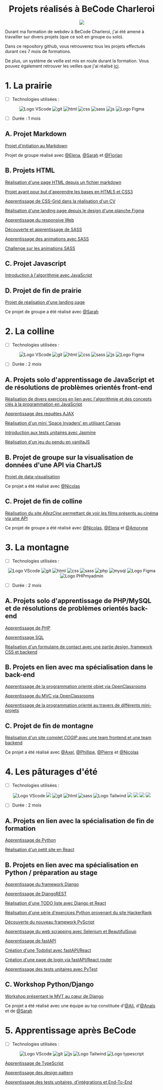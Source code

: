 <h1 align="center">Projets réalisés à BeCode Charleroi</h1>

<p align="center">
    <img src="https://img.shields.io/badge/BeCode-377AB?style=for-the-badge&logoColor=white">
</p>

Durant ma formation de webdev à BeCode Charleroi, j'ai été amené à travailler sur divers projets (que ce soit en groupe ou solo).

Dans ce repository github, vous retrouverez tous les projets effectués durant ces 7 mois de formations. 

De plus, un système de veille est mis en route durant la formation. Vous pouvez également retrouver les veilles que j'ai réalisé [ici](https://github.com/CalcagnoLoic/veille-becode).

# 1. La prairie

- [ ] Technologies utilisées : 

<p align="center">
    <img src="https://img.shields.io/badge/Visual_Studio_Code-0078D4?style=for-the-badge&logo=visual%20studio%20code&logoColor=white" alt="Logo VScode">
    <img src="https://img.shields.io/badge/git-red?style=for-the-badge&logo=git&logoColor=white" alt="git">
    <img src="https://img.shields.io/badge/HTML5-E34F26?style=for-the-badge&logo=html5&logoColor=white" alt="html">
    <img src="https://img.shields.io/badge/css-blue?style=for-the-badge&logo=css3&logoColor=white" alt="css">
    <img src="https://img.shields.io/badge/sass-CC6699?style=for-the-badge&logo=sass&logoColor=white" alt="sass">
    <img src="https://img.shields.io/badge/javascript-F7DF1E?style=for-the-badge&logo=javascript&logoColor=black" alt="js">
    <img src="https://img.shields.io/badge/Figma-F24E1E?style=for-the-badge&logo=figma&logoColor=white" alt="Logo Figma">

</p>


- [ ] Durée : 1 mois

## A. Projet Markdown

[Projet d'initiation au Markdown](https://github.com/CalcagnoLoic/Projets_BeCode/tree/main/01_Prairie/exercise-markdown)

Projet de groupe réalisé avec [@Elena](https://github.com/TozurElena), [@Sarah](https://github.com/sarah-jpro) et [@Florian](https://github.com/FlorianAuc)


## B. Projets HTML

[Réalisation d'une page HTML depuis un fichier markdown](https://github.com/CalcagnoLoic/Projets_BeCode/tree/main/01_Prairie/html_css/markdown-warmup-html)

[Projet ayant pour but d'apprendre les bases en HTML5 et CSS3](https://github.com/CalcagnoLoic/Projets_BeCode/tree/main/01_Prairie/html_css/progressive-enhancement)

[Apprentissage de CSS-Grid dans la réalisation d'un CV](https://github.com/CalcagnoLoic/Projets_BeCode/tree/main/01_Prairie/html_css/My-CV)

[Réalisation d'une landing page depuis le design d'une planche Figma](https://github.com/CalcagnoLoic/Projets_BeCode/tree/main/01_Prairie/html_css/sprint_HTML_CSS)

[Apprentissage du responsive Web](https://github.com/CalcagnoLoic/Projets_BeCode/tree/main/01_Prairie/html_css/responsive)

[Découverte et apprentissage de SASS](https://github.com/CalcagnoLoic/Projets_BeCode/tree/main/01_Prairie/html_css/learning-sass)

[Apprentissage des animations avec SASS](https://github.com/CalcagnoLoic/Projets_BeCode/tree/main/01_Prairie/html_css/learning-animation)

[Challenge sur les animations SASS](https://github.com/CalcagnoLoic/Projets_BeCode/tree/main/01_Prairie/html_css/challenge-animation)


## C. Projet Javascript

[Introduction à l'algorithmie avec JavaScript](https://github.com/CalcagnoLoic/Projets_BeCode/tree/main/01_Prairie/algo-js)


## D. Projet de fin de prairie

[Projet de réalisation d'une landing page](https://github.com/CalcagnoLoic/Projets_BeCode/tree/main/01_Prairie/end-of-field-challenge)

Ce projet de groupe a été réalisé avec [@Sarah](https://github.com/sarah-jpro)

# 2. La colline

- [ ] Technologies utilisées :

<p align="center">
    <img src="https://img.shields.io/badge/Visual_Studio_Code-0078D4?style=for-the-badge&logo=visual%20studio%20code&logoColor=white" alt="Logo VScode">
    <img src="https://img.shields.io/badge/git-red?style=for-the-badge&logo=git&logoColor=white" alt="git">
    <img src="https://img.shields.io/badge/HTML5-E34F26?style=for-the-badge&logo=html5&logoColor=white" alt="html">
    <img src="https://img.shields.io/badge/css-blue?style=for-the-badge&logo=css3&logoColor=white" alt="css">
    <img src="https://img.shields.io/badge/sass-CC6699?style=for-the-badge&logo=sass&logoColor=white" alt="sass">
    <img src="https://img.shields.io/badge/javascript-F7DF1E?style=for-the-badge&logo=javascript&logoColor=black" alt="js">
    <img src="https://img.shields.io/badge/Figma-F24E1E?style=for-the-badge&logo=figma&logoColor=white" alt="Logo Figma">


</p>

- [ ] Durée : 2 mois

## A. Projets solo d'apprentissage de JavaScript et de résolutions de problèmes orientés front-end

[Réalisation de divers exercices en lien avec l'algorithmie et des concepts clés à la programmation en JavaScript](https://github.com/CalcagnoLoic/Projets_BeCode/tree/main/02_Colline/progressive_enhancement_JS)

[Apprentissage des requêtes AJAX](https://github.com/CalcagnoLoic/Projets_BeCode/tree/main/02_Colline/ajax-simple-web-service-request)

[Réalisation d'un mini 'Space Invaders' en utilisant Canvas](https://github.com/CalcagnoLoic/Projets_BeCode/tree/main/02_Colline/PewPew)

[Introduction aux tests unitaires avec Jasmine](https://github.com/CalcagnoLoic/Projets_BeCode/tree/main/02_Colline/JasmineCheck)

[Réalisation d'un jeu du pendu en vanillaJS](https://github.com/CalcagnoLoic/Projets_BeCode/tree/main/02_Colline/Hangman)


## B. Projet de groupe sur la visualisation de données d'une API via ChartJS

[Projet de data-visualisation](https://github.com/CalcagnoLoic/Projets_BeCode/tree/main/02_Colline/js-datavisualisation-challenge)

Ce projet a été réalisé avec [@Nicolas](https://github.com/Kurner)

## C. Projet de fin de colline 

[Réalisation du site *AllezCine* permettant de voir les films présents au cinéma via une API](https://github.com/CalcagnoLoic/Projets_BeCode/tree/main/02_Colline/AllezCine)

Ce projet de groupe a été réalisé avec [@Nicolas](https://github.com/Kurner), [@Elena](https://github.com/TozurElena) et [@Amoryne](https://github.com/Amoryne)

# 3. La montagne

- [ ] Technologies utilisées :

<p align="center">
    <img src="https://img.shields.io/badge/Visual_Studio_Code-0078D4?style=for-the-badge&logo=visual%20studio%20code&logoColor=white" alt="Logo VScode">
    <img src="https://img.shields.io/badge/git-red?style=for-the-badge&logo=git&logoColor=white" alt="git">
    <img src="https://img.shields.io/badge/HTML5-E34F26?style=for-the-badge&logo=html5&logoColor=white" alt="html">
    <img src="https://img.shields.io/badge/css-blue?style=for-the-badge&logo=css3&logoColor=white" alt="css">
    <img src="https://img.shields.io/badge/sass-CC6699?style=for-the-badge&logo=sass&logoColor=white" alt="sass">
    <img src="https://img.shields.io/badge/php-777BB4?style=for-the-badge&logo=php&logoColor=white" alt="php">
    <img src="https://img.shields.io/badge/Mysql-black?style=for-the-badge&logo=mysql&logoColor=white" alt="mysql">
    <img src="https://img.shields.io/badge/Figma-F24E1E?style=for-the-badge&logo=figma&logoColor=white" alt="Logo Figma">
    <img src="https://img.shields.io/badge/PHPMyAdmnin-90E59A.svg?style=for-the-badge&logo=phpmyadmin&logoColor=black" alt="Logo PHPmyadmin">

</p>

- [ ] Durée : 2 mois

## A. Projets solo d'apprentissage de PHP/MySQL et de résolutions de problèmes orientés back-end 

[Apprentissage de PHP](https://github.com/CalcagnoLoic/Projets_BeCode/tree/main/03_Montagne/PHP_fundamentals)

[Apprentissage SQL](https://github.com/CalcagnoLoic/Projets_BeCode/tree/main/03_Montagne/SQL_learning)

[Réalisation d'un formulaire de contact avec une partie design, framework CSS et backend](https://github.com/CalcagnoLoic/Projets_BeCode/tree/main/03_Montagne/hackers-poulette)

## B. Projets en lien avec ma spécialisation dans le back-end

[Apprentissage de la programmation orienté objet via OpenClassrooms](https://github.com/CalcagnoLoic/Projets_BeCode/tree/main/03_Montagne/POO_OC)

[Apprentissage du MVC via OpenClassrooms](https://github.com/CalcagnoLoic/Projets_BeCode/tree/main/03_Montagne/mvc_learning)

[Apprentissage de la programmation orienté au travers de différents mini-projets](https://github.com/CalcagnoLoic/Projets_BeCode/tree/main/03_Montagne/POO_learning)


## C. Projet de fin de montagne

[Réalisation d'un site complet *COGIP* avec une team frontend et une team backend ](https://github.com/CalcagnoLoic/Projets_BeCode/tree/main/03_Montagne/PHP-challenge-2)

Ce projet a été réalisé avec [@Axel](https://github.com/SIRIEZ-Axel), [@Phillipe](https://github.com/philouLeF), [@Pierre](https://github.com/Pierrerobeyns) et [@Nicolas](https://github.com/Kurner)



# 4. Les pâturages d'été

- [ ] Technologies utilisées :

<p align="center">
    <img src="https://img.shields.io/badge/Visual_Studio_Code-0078D4?style=for-the-badge&logo=visual%20studio%20code&logoColor=white" alt="Logo VScode">
    <img src="https://img.shields.io/badge/PyCharm Pro-000000.svg?&style=for-the-badge&logo=PyCharm&logoColor=white">
    <img src="https://img.shields.io/badge/git-red?style=for-the-badge&logo=git&logoColor=white" alt="git">
    <img src="https://img.shields.io/badge/HTML5-E34F26?style=for-the-badge&logo=html5&logoColor=white" alt="html">
    <img src="https://img.shields.io/badge/sass-CC6699?style=for-the-badge&logo=sass&logoColor=white" alt="sass">
    <img src="https://img.shields.io/badge/Tailwind_CSS-38B2AC?style=for-the-badge&logo=tailwind-css&logoColor=white" alt="Logo Tailwind">
    <img src="https://img.shields.io/badge/Python-3776AB?style=for-the-badge&logo=python&logoColor=white">
    <img src="https://img.shields.io/badge/Django-092E20?style=for-the-badge&logo=django&logoColor=white">
    <img src="https://img.shields.io/badge/JavaScript-F7DF1E?style=for-the-badge&logo=javascript&logoColor=black">
    <img src="https://img.shields.io/badge/React-20232A?style=for-the-badge&logo=react&logoColor=61DAFB">


</p>

- [ ] Durée : 2 mois

## A. Projets en lien avec la spécialisation de fin de formation

[Apprentissage de Python](https://github.com/CalcagnoLoic/Projets_BeCode/tree/main/04_Patur%C3%A2ge/Improvement_python)

[Réalisation d'un petit site en React](https://github.com/CalcagnoLoic/Projets_BeCode/tree/main/04_Patur%C3%A2ge/react-learning)

## B. Projets en lien avec ma spécialisation en Python / préparation au stage 

[Apprentissage du framework Django](https://github.com/CalcagnoLoic/Projets_BeCode/tree/main/04_Patur%C3%A2ge/merchex_django)

[Apprentissage de DjangoREST](https://github.com/CalcagnoLoic/Projets_BeCode/tree/main/04_Patur%C3%A2ge/Django_REST_learning)

[Réalisation d'une TODO liste avec Django et React](https://github.com/CalcagnoLoic/Projets_BeCode/tree/main/04_Patur%C3%A2ge/TODO_django_react)

[Réalisation d'une série d'exercices Python provenant du site HackerRank](https://github.com/CalcagnoLoic/Projets_BeCode/tree/main/04_Patur%C3%A2ge/HackerRank_python)

[Découverte du nouveau framework PyScript](https://github.com/CalcagnoLoic/Projets_BeCode/tree/main/04_Patur%C3%A2ge/PyScript)

[Apprentissage du web scrapping avec Selenium et BeautifulSoup](https://github.com/CalcagnoLoic/Projets_BeCode/tree/main/04_Patur%C3%A2ge/web_scraping)

[Apprentissage de fastAPI](https://github.com/CalcagnoLoic/Projets_BeCode/tree/main/04_Patur%C3%A2ge/fastAPI_learning)

[Création d'une Todolist avec fastAPI/React](https://github.com/CalcagnoLoic/Projets_BeCode/tree/main/04_Patur%C3%A2ge/SinglePage_fastAPI_react)

[Création d'une page de login via fastAPI/React router](https://github.com/CalcagnoLoic/Projets_BeCode/tree/main/04_Patur%C3%A2ge/LoginPage_fastAPI_reactrouter)

[Apprentissage des tests unitaires avec PyTest](https://github.com/CalcagnoLoic/Projets_BeCode/tree/main/04_Patur%C3%A2ge/PyTest)

## C. Workshop Python/Django

[Workshop présentant le MVT au cœur de Django](https://github.com/CalcagnoLoic/workshop_python_django)

Ce projet a été réalisé avec une équipe au top constituée d'[@Ali](https://github.com/alikhalife), d'[@Anaïs](https://github.com/Nymphadorart) et de [@Sarah](https://github.com/sarah-jpro)


# 5. Apprentissage après BeCode

- [ ] Technologies utilisées :

<p align="center">
    <img src="https://img.shields.io/badge/Visual_Studio_Code-0078D4?style=for-the-badge&logo=visual%20studio%20code&logoColor=white" alt="Logo VScode">
    <img src="https://img.shields.io/badge/git-red?style=for-the-badge&logo=git&logoColor=white" alt="git">
    <img src="https://img.shields.io/badge/javascript-F7DF1E?style=for-the-badge&logo=javascript&logoColor=black" alt="js">
    <img src="https://img.shields.io/badge/Tailwind_CSS-38B2AC?style=for-the-badge&logo=tailwind-css&logoColor=white" alt="Logo Tailwind">
    <img src="https://img.shields.io/badge/TypeScript-0078D4?style=for-the-badge&logo=typescript&logoColor=white" alt="Logo typescript">

</p>

[Apprentissage de TypeScript](https://github.com/CalcagnoLoic/Projets_BeCode/tree/main/05_ApresBecode/typescript_learning)

[Apprentissage des design pattern](https://github.com/CalcagnoLoic/Projets_BeCode/tree/main/05_ApresBecode/design_pattern_learning)

[Apprentissage des tests unitaires, d'intégrations et End-To-End](https://github.com/CalcagnoLoic/Projets_BeCode/tree/main/05_ApresBecode/code_testing_learning)
